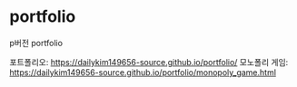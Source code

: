 # portfolio
p버전 portfolio

포트폴리오: https://dailykim149656-source.github.io/portfolio/
모노폴리 게임: https://dailykim149656-source.github.io/portfolio/monopoly_game.html
